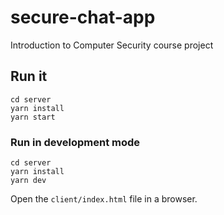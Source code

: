 # secure-chat-app
Introduction to Computer Security course project



## Run it
```
cd server
yarn install
yarn start 
```

### Run in development mode

```
cd server
yarn install
yarn dev
```

Open the `client/index.html` file in a browser. 
